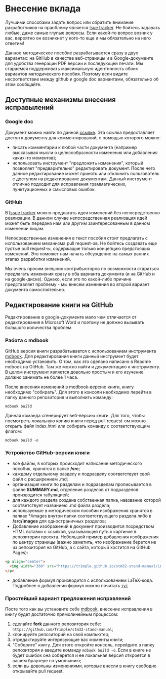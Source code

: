# Внесение вклада

Лучшими способами задать вопрос или обратить внимание разработчиков на праоблему является [Isue tracker](https://github.com/Trimple/stm32-stand-manual/issues). Не бойтесь задавать любые, даже самые глупые вопросы. Если какой-то вопрос возник у вас, вероятно он возникнет у кого-то еще и мы обязательно на него ответим!

Данное методическое пособие разрабатывается сразу в двух вариантах: на GitHub в качестве веб-страницы и в Google-документе для удобства генерации PDF версии и последующей печати. Мы стараемся поддерживать максимальную идентичность обоих вариантов методического пособия. Поэтому если видите несоответствие между github и google doc вариантами, обязательно об этом сообщайте.

## Доступные механизмы внесения исправылений

### Google doc

Документ можно найти по данной [ссылке](https://docs.google.com/document/d/16ZLn94QkGjEROh_aVhy7HCROGMXPpwyNA-5Vw0vRHU8/edit?usp=sharing). Эта ссылка предоставляет доступ к документу для комментирований, с помощью которого можно:

* писать комментарии к любой части документа (например высказывая мысли о целесообразности изменения или добавления каких-то моментов);
* использовать инструмент "предложить изменения", который позволяет "предварительно" редактировать документ. После чего данное редактирование может принять или отклонить пользователь с доступом на редактирование документам. Данный инструмент отлично подходит для исправления грамматических, пунктуационных и смысловых ошибок.

### GitHub

В [Issue tracker]() можно предлагать идеи изменений без непосредственно реализации. В данном случае непосредственная реализация идей может быть передана нам или другим заинтересованным в данном изменении лицам.

Непосредственные изменения в текст пособия стоит предлагать с использованием механизма pull request-ов. Не бойтесь создавать еще пустые pull request-ы, содержащие только концепцию предстоящих изменений. Это поможет нам начать обсуждение на самых ранних этапах разработки изменений.

Мы очень просим внешних контрибьюторов по возможности стараться предлагать изменения сразу в оба варианта документа (и на GitHub и на google-диске). Однако, если это по какой-либо причине представляет проблему - мы внесем изменения во второй вариант документа самостоятельно.

## Редактирование книги на GitHub

Редактирование в google-документе мало чем отличается от редактирования в Microsoft Word и поэтому не должно вызывать большого количества проблем. 

### Работа с mdbook
    
GitHub версия вниги разрабатывается с использованием инструмента [mdbook](https://github.com/rust-lang/mdBook). Для редактирования книги данный инструмент будет необходимо установить. О том, как это сделано написано в Readme mdbook на GitHub. Там же можно найти и документацию к инструменту. В целом инструмент является довольно простым и его изучение должно занимать не более 1 часа.
    
После внесения изменений в modbook-версию книги, книгу необходимо "собирать". Для этого в консоли необходимо перейти в папку данного репозитория и выполнить команду:
```
mdbook build
```
Данная команда сгенерирует веб-версию книги. Для того, чтобы посмотреть локальную копию книги перед pull request-ом можно открыть файл index.html или собирать команду с соответствующим флагом:
```
mdbook build -o
``` 

### Устройство GitHub-версии книги
     
* все файлы, в которых происходит написание методического пособия, хранятся в папке **/src**;
* каждому отдельному разделу и подразделу соответствует свой файл с расширением .md;
* организация книги по разделам и подразделам прописывается в файле **SUMMARY.md**, отделение разделов от подразделов производится табуляцией;
* для каждого раздела создана собственная папка, навзвание которой соответствует названиею .md файла раздела;
* используемые в методическом пособии изображения хранятся в папках \*/images внутри папки соответствующего раздела либо в **/src/images** для одностраничных разделов;
* Добавление изображений в документ производится посредством HTML вставки с ссылкой, указывающей путь к картинке в репозитории проекта. Небольшой пример добавления изображения по центру страницы (важно заметить, что изображение берется не из репозитория на GitHub, а с сайта, который хостится на GitHub Pages):
``` HTML
<p align="center">
  <img width="360" src="https://trimple.github.io/stm32-stand-manual/images/test.jpg">
</p>

```
* добавление формул производится с использованием LaTeX-кода. Подробнее о добавлении формул можно почитать [тут](https://rust-lang.github.io/mdBook/format/mathjax.html)

### Простейший вариант предложения исправлений
Посте того как вы установите себе [mdbook](https://github.com/rust-lang/mdBook), внесение исправления в книгу будет достаточно прямолинейным процессом:
1. cделайте **fork** данного репозитория себе: ``` https://github.com/Trimple/stm32-stand-manual ```;
2. клонируйте репозиторий на свой компьютер;
3. отредактируйте интересующие вас моменты книги;
4. "Соберите" книгу. Для этого откройте консоль, перейдите в папку репозитория и введите команду ``` mdbook build -o ```. Если в книге не будет ошибок она соберется и ее локальная версия откроется в вашем браузере по умолчанию;
5. если вы довольны изменениями, которые внесли в книгу свободно открывайте pull request.
